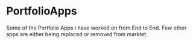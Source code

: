 # PortfolioApps

Some of the Portfolio Apps i have worked on from End to End. Few other apps are either being replaced or removed from marktet.

